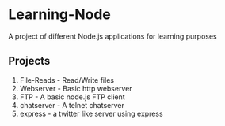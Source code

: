 # Learning-Node

A project of different Node.js applications for learning purposes

## Projects

1. File-Reads - Read/Write files
2. Webserver - Basic http webserver
3. FTP - A basic node.js FTP client
4. chatserver - A telnet chatserver
5. express - a twitter like server using express